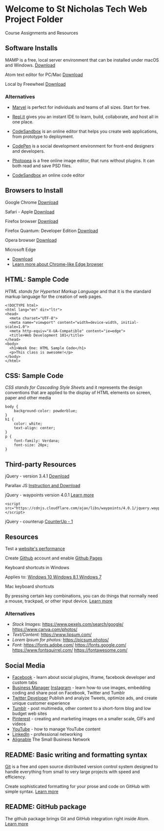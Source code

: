 # Welcome to St Nicholas Tech Web Project Folder

Course Assignments and Resources

## Software Installs

MAMP is a free, local server environment that can be installed under macOS and Windows.
[Download](https://www.mamp.info/en/)

Atom text editor for PC/Mac
[Download](https://atom.io/)

Local by Freewheel
[Download]()

### Alternatives

- [Marvel](https://marvelapp.com) is perfect for individuals and teams of all sizes. Start for free.

- [Repl.it](https://repl.it/) gives you an instant IDE to learn, build, collaborate, and host all in one place.
- [CodeSandbox](https://codesandbox.io/) is an online editor that helps you create web applications, from prototype to deployment.
- [CodePen](https://codepen.io/) is a social development environment for front-end designers and developers.
- [Photopea](https://www.photopea.com/) is a free online image editor, that runs without plugins. It can both read and save PSD files.
- [CodeSandbox](https://codesandbox.io/) an online code editor

## Browsers to Install

Google Chrome
[Download](https://www.google.com/chrome/)

Safari - Apple
[Download](https://support.apple.com/downloads/safari)

Firefox browser
[Download](https://www.mozilla.org/en-US/firefox/download/thanks/)

Firefox Quantum: Developer Edition
[Download](https://www.mozilla.org/en-US/firefox/developer/)

Opera browser
[Download](https://www.opera.com/)

Microsoft Edge
- [Download](https://www.microsoft.com/en-us/windows/microsoft-edge)
- [Learn more about Chrome-like Edge browser](https://www.cnet.com/news/microsoft-releases-its-google-chrome-like-edge-browser-for-testing/)

## HTML: Sample Code

*HTML stands for Hypertext Markup Language* and that it is the standard markup language for the creation of web pages.

```
<!DOCTYPE html>
<html lang="en" dir="ltr">
<head>
  <meta charset="UTF-8">
  <meta name="viewport" content="width=device-width, initial-scale=1.0">
  <meta http-equiv="X-UA-Compatible" content="ie=edge">
  <title>Web Development 101</title>
</head>
<body>
  <h1>Week One: HTML Sample Code</h1>
  <p>This class is awesome!</p>
</body>
</html>
```

## CSS: Sample Code

*CSS stands for Cascading Style Sheets* and it represents the design conventions that are applied to the display of HTML elements on screen, paper and other media

```
body {
    background-color: powderblue;
}
h1 {
    color: white;
    text-align: center;
}
p {
    font-family: Verdana;
    font-size: 20px;
}
```

## Third-party Resources

jQuery - version 3.4.1
[Download](https://jquery.com/download/)

Parallax JS
[Instruction and Download](https://github.com/pixelcog/parallax.js/)

jQuery - waypoints version 4.0.1
[Learn more](http://imakewebthings.com/waypoints/api/waypoint/)
```
<script src="https://cdnjs.cloudflare.com/ajax/libs/waypoints/4.0.1/jquery.waypoints.min.js"></script>
```

jQuery - counterup
[CounterUp - 1](https://github.com/bfintal/Counter-Up)

## Resources

Test a [website's performance](https://www.webpagetest.org/)

Create [Github](https://github.com/) account and enable [Github Pages](https://pages.github.com/)

Keyboard shortcuts in Windows

Applies to: [Windows 10 Windows 8.1 Windows 7](
https://support.microsoft.com/en-us/help/12445/windows-keyboard-shortcuts)

Mac keyboard shortcuts

By pressing certain key combinations, you can do things that normally need a mouse, trackpad, or other input device. [Learn more](https://support.apple.com/en-us/HT201236)

### Alternatives

- *Stock Images:*
https://www.pexels.com/search/google/
https://www.canva.com/photos/
- *Text/Content:*
https://www.lipsum.com/
- *Lorem Ipsum for photos:*
https://picsum.photos/
- *Font:*
https://fonts.adobe.com/
https://fonts.google.com/
https://www.fontsquirrel.com/
https://fontawesome.com/

## Social Media

- [Facebook](https://www.facebook.com/) - learn about social plugins, iframe, facebook developer and custom tabs
- [Business Manager](https://business.facebook.com/)
[Instagram](https://www.instagram.com/) - learn how-to use images, embedding coding and share post on Facebook, Twitter and Tumblr
- [Twitter Developer](https://developer.twitter.com/) Publish and analyze Tweets, optimize ads, and create unique customer experience
- [Tumblr](https://www.tumblr.com/) - post multimedia, other content to a short-form blog and low budget web sites
- [Pinterest](https://www.pinterest.com/) - creating and marketing images on a smaller scale, GIFs and videos
- [YouTube](https://developers.google.com/youtube/) - how to manage YouTube content
- [LinkedIn](https://www.linkedin.com/) -  professional networking
- [Alignable](https://www.alignable.com/) The Small Business Network

## README: Basic writing and formatting syntax

[Git](https://git-scm.com/) is a free and open source distributed version control system designed to handle everything from small to very large projects with speed and efficiency.

Create sophisticated formatting for your prose and code on GitHub with simple syntax.
[Learn more](https://help.github.com/en/articles/basic-writing-and-formatting-syntax)

## README: GitHub package
The github package brings Git and GitHub integration right inside Atom.
[Learn more](https://flight-manual.atom.io/using-atom/sections/github-package/#initialize-repositories)
